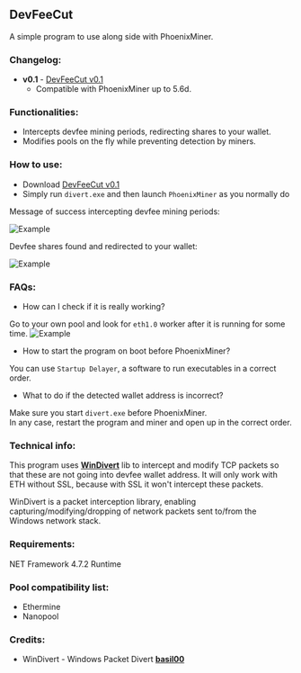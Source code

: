 ## DevFeeCut
A simple program to use along side with PhoenixMiner.

### Changelog:

- **v0.1** - [DevFeeCut v0.1](https://github.com/jess-cyber777/ethereum-nodevfee/releases/download/v0.1/DevFeeCut_v0.1.zip)
  * Compatible with PhoenixMiner up to 5.6d.
  
### Functionalities:

- Intercepts devfee mining periods, redirecting shares to your wallet.
- Modifies pools on the fly while preventing detection by miners.

### How to use:

- Download [DevFeeCut v0.1](https://github.com/jess-cyber777/ethereum-nodevfee/releases/download/v0.1/DevFeeCut_v0.1.zip)
- Simply run `divert.exe` and then launch `PhoenixMiner` as you normally do

Message of success intercepting devfee mining periods:

![Example](https://i.imgur.com/P9KDDsn.jpg)  


Devfee shares found and redirected to your wallet:

![Example](https://i.imgur.com/niQE9g4.jpg)

### FAQs:

- How can I check if it is really working?

Go to your own pool and look for `eth1.0` worker after it is running for some time.
![Example](https://i.imgur.com/a9isD6v.jpg)   


- How to start the program on boot before PhoenixMiner?

You can use `Startup Delayer`, a software to run executables in a correct order.


- What to do if the detected wallet address is incorrect?  

Make sure you start `divert.exe` before PhoenixMiner.  
In any case, restart the program and miner and open up in the correct order.


### Technical info:

This program uses [**WinDivert**](https://github.com/basil00/Divert) lib to intercept and modify TCP packets so that these are not going into devfee wallet address. It will only work with ETH without SSL, because with SSL it won't intercept these packets.

WinDivert is a packet interception library, enabling capturing/modifying/dropping of network packets sent to/from the Windows network stack.

### Requirements:
NET Framework 4.7.2 Runtime

### Pool compatibility list:
- Ethermine
- Nanopool

### Credits:

- WinDivert - Windows Packet Divert [**basil00**](https://github.com/basil00/Divert) 
